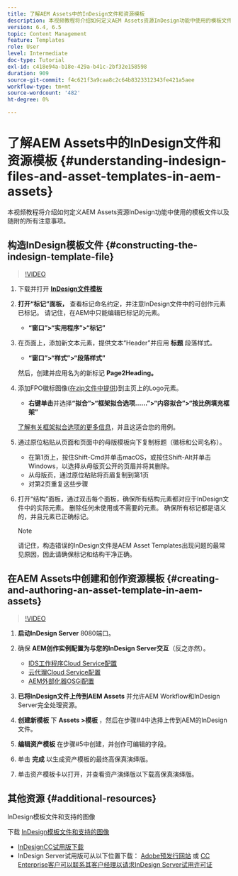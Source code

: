 ```yaml
---
title: 了解AEM Assets中的InDesign文件和资源模板
description: 本视频教程将介绍如何定义AEM Assets资源InDesign功能中使用的模板文件以及随附的所有注意事项。
version: 6.4, 6.5
topic: Content Management
feature: Templates
role: User
level: Intermediate
doc-type: Tutorial
exl-id: c418e94a-b18e-429a-b41c-2bf32e158598
duration: 909
source-git-commit: f4c621f3a9caa8c2c64b8323312343fe421a5aee
workflow-type: tm+mt
source-wordcount: '482'
ht-degree: 0%

---
```


# 了解AEM Assets中的InDesign文件和资源模板 {#understanding-indesign-files-and-asset-templates-in-aem-assets}

本视频教程将介绍如何定义AEM Assets资源InDesign功能中使用的模板文件以及随附的所有注意事项。

## 构造InDesign模板文件 {#constructing-the-indesign-template-file}

>[!VIDEO](https://video.tv.adobe.com/v/19293?quality=12&learn=on)

1. 下载并打开 [**InDesign文件模板**](assets/asset-templates-tutorial-video--supporting-files.zip)
2. **打开“标记”面板，** 查看标记命名约定，并注意InDesign文件中的可创作元素已标记。 请记住，在AEM中只能编辑已标记的元素。

   * **“窗口”>“实用程序”>“标记”**

3. 在页面上，添加新文本元素，提供文本“Header”并应用 **标题** 段落样式。

   * **“窗口”>“样式”>“段落样式”**

   然后，创建并应用名为的新标记 **Page2Heading。**

4. 添加FPO徽标图像([在zip文件中提供](assets/asset-templates-tutorial-video--supporting-files.zip))到主页上的Logo元素。

   * **右键单击**&#x200B;并选择&#x200B;**“拟合”>“框架拟合选项……”>“内容拟合”>“按比例填充框架”**

   [了解有关框架拟合选项的更多信息](https://helpx.adobe.com/indesign/using/frames-objects.html#fitting_objects_to_frames)，并且这适合您的用例。

5. 通过原位粘贴从页面和页面中的母版模板向下复制标题（徽标和公司名称）。

   * 在第1页上，按住Shift-Cmd并单击macOS，或按住Shift-Alt并单击Windows，以选择从母版页公开的页眉并将其删除。
   * 从母版页，通过原位粘贴将页眉复制到第1页
   * 对第2页重复这些步骤

6. 打开“结构”面板，通过双击每个面板，确保所有结构元素都对应于InDesign文件中的实际元素。 删除任何未使用或不需要的元素。 确保所有标记都是语义的，并且元素已正确标记。

   >[!NOTE]
   >
   >请记住，构造错误的InDesign文件是AEM Asset Templates出现问题的最常见原因，因此请确保标记和结构干净正确。

## 在AEM Assets中创建和创作资源模板 {#creating-and-authoring-an-asset-template-in-aem-assets}

>[!VIDEO](https://video.tv.adobe.com/v/19294?quality=12&learn=on)

1. **启动InDesign Server** 8080端口。
2. 确保 **AEM创作实例配置为与您的InDesign Server交互**（反之亦然）。

   * [IDS工作程序Cloud Service配置](http://localhost:4502/etc/cloudservices/proxy/ids.html)
   * [云代理Cloud Service配置](http://localhost:4502/etc/cloudservices/proxy.html)
   * [AEM外部化器OSGi配置](http://localhost:4502/system/console/configMgr)

3. **已将InDesign文件上传到AEM Assets** 并允许AEM Workflow和InDesign Server完全处理资源。
4. **创建新模板** 下 **Assets >模板** ，然后在步骤#4中选择上传到AEM的InDesign文件。
5. **编辑资产模板** 在步骤#5中创建，并创作可编辑的字段。
6. 单击 **完成** 以生成资产模板的最终高保真演绎版。
7. 单击资产模板卡以打开，并查看资产演绎版以下载高保真演绎版。

## 其他资源 {#additional-resources}

InDesign模板文件和支持的图像

下载 [InDesign模板文件和支持的图像](assets/asset-templates-tutorial-video--supporting-files-1.zip)

* [InDesignCC试用版下载](https://creative.adobe.com/products/download/indesign)
* InDesign Server试用版可从以下位置下载： [Adobe预发行网站](https://www.adobeprerelease.com/) 或 [CC Enterprise客户可以联系其客户经理以请求InDesign Server试用许可证](https://www.adobe.com/products/indesignserver/faq.html)
